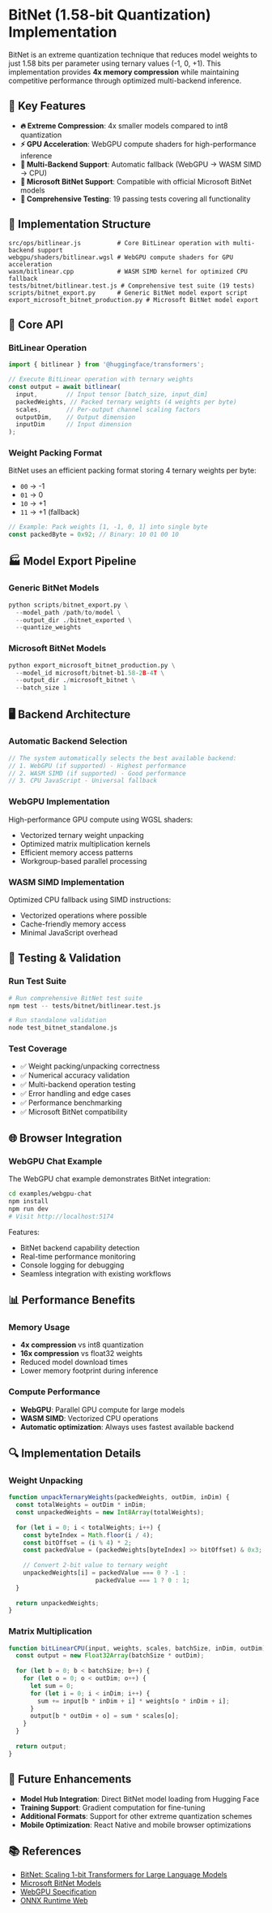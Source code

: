 # BitNet (1.58-bit Quantization) Implementation

BitNet is an extreme quantization technique that reduces model weights to just 1.58 bits per parameter using ternary values (-1, 0, +1). This implementation provides **4x memory compression** while maintaining competitive performance through optimized multi-backend inference.

## 🚀 Key Features

- **🔥 Extreme Compression**: 4x smaller models compared to int8 quantization
- **⚡ GPU Acceleration**: WebGPU compute shaders for high-performance inference
- **🔄 Multi-Backend Support**: Automatic fallback (WebGPU → WASM SIMD → CPU)
- **🎯 Microsoft BitNet Support**: Compatible with official Microsoft BitNet models
- **🧪 Comprehensive Testing**: 19 passing tests covering all functionality

## 📁 Implementation Structure

```
src/ops/bitlinear.js          # Core BitLinear operation with multi-backend support
webgpu/shaders/bitlinear.wgsl # WebGPU compute shaders for GPU acceleration
wasm/bitlinear.cpp            # WASM SIMD kernel for optimized CPU fallback
tests/bitnet/bitlinear.test.js # Comprehensive test suite (19 tests)
scripts/bitnet_export.py      # Generic BitNet model export script
export_microsoft_bitnet_production.py # Microsoft BitNet model export
```

## 🔧 Core API

### BitLinear Operation

```javascript
import { bitlinear } from '@huggingface/transformers';

// Execute BitLinear operation with ternary weights
const output = await bitlinear(
  input,        // Input tensor [batch_size, input_dim]
  packedWeights, // Packed ternary weights (4 weights per byte)
  scales,       // Per-output channel scaling factors
  outputDim,    // Output dimension
  inputDim      // Input dimension
);
```

### Weight Packing Format

BitNet uses an efficient packing format storing 4 ternary weights per byte:
- `00` → -1
- `01` → 0 
- `10` → +1
- `11` → +1 (fallback)

```javascript
// Example: Pack weights [1, -1, 0, 1] into single byte
const packedByte = 0x92; // Binary: 10 01 00 10
```

## 🏭 Model Export Pipeline

### Generic BitNet Models

```python
python scripts/bitnet_export.py \
  --model_path /path/to/model \
  --output_dir ./bitnet_exported \
  --quantize_weights
```

### Microsoft BitNet Models

```python  
python export_microsoft_bitnet_production.py \
  --model_id microsoft/bitnet-b1.58-2B-4T \
  --output_dir ./microsoft_bitnet \
  --batch_size 1
```

## 🖥️ Backend Architecture

### Automatic Backend Selection

```javascript
// The system automatically selects the best available backend:
// 1. WebGPU (if supported) - Highest performance
// 2. WASM SIMD (if supported) - Good performance 
// 3. CPU JavaScript - Universal fallback
```

### WebGPU Implementation

High-performance GPU compute using WGSL shaders:
- Vectorized ternary weight unpacking
- Optimized matrix multiplication kernels
- Efficient memory access patterns
- Workgroup-based parallel processing

### WASM SIMD Implementation

Optimized CPU fallback using SIMD instructions:
- Vectorized operations where possible
- Cache-friendly memory access
- Minimal JavaScript overhead

## 🧪 Testing & Validation

### Run Test Suite

```bash
# Run comprehensive BitNet test suite
npm test -- tests/bitnet/bitlinear.test.js

# Run standalone validation
node test_bitnet_standalone.js
```

### Test Coverage

- ✅ Weight packing/unpacking correctness
- ✅ Numerical accuracy validation
- ✅ Multi-backend operation testing
- ✅ Error handling and edge cases
- ✅ Performance benchmarking
- ✅ Microsoft BitNet compatibility

## 🌐 Browser Integration

### WebGPU Chat Example

The WebGPU chat example demonstrates BitNet integration:

```bash
cd examples/webgpu-chat
npm install
npm run dev
# Visit http://localhost:5174
```

Features:
- BitNet backend capability detection
- Real-time performance monitoring
- Console logging for debugging
- Seamless integration with existing workflows

## 📊 Performance Benefits

### Memory Usage
- **4x compression** vs int8 quantization
- **16x compression** vs float32 weights
- Reduced model download times
- Lower memory footprint during inference

### Compute Performance
- **WebGPU**: Parallel GPU compute for large models
- **WASM SIMD**: Vectorized CPU operations
- **Automatic optimization**: Always uses fastest available backend

## 🔍 Implementation Details

### Weight Unpacking

```javascript
function unpackTernaryWeights(packedWeights, outDim, inDim) {
  const totalWeights = outDim * inDim;
  const unpackedWeights = new Int8Array(totalWeights);
  
  for (let i = 0; i < totalWeights; i++) {
    const byteIndex = Math.floor(i / 4);
    const bitOffset = (i % 4) * 2;
    const packedValue = (packedWeights[byteIndex] >> bitOffset) & 0x3;
    
    // Convert 2-bit value to ternary weight
    unpackedWeights[i] = packedValue === 0 ? -1 : 
                        packedValue === 1 ? 0 : 1;
  }
  
  return unpackedWeights;
}
```

### Matrix Multiplication

```javascript
function bitLinearCPU(input, weights, scales, batchSize, inDim, outDim) {
  const output = new Float32Array(batchSize * outDim);
  
  for (let b = 0; b < batchSize; b++) {
    for (let o = 0; o < outDim; o++) {
      let sum = 0;
      for (let i = 0; i < inDim; i++) {
        sum += input[b * inDim + i] * weights[o * inDim + i];
      }
      output[b * outDim + o] = sum * scales[o];
    }
  }
  
  return output;
}
```

## 🚀 Future Enhancements

- **Model Hub Integration**: Direct BitNet model loading from Hugging Face
- **Training Support**: Gradient computation for fine-tuning
- **Additional Formats**: Support for other extreme quantization schemes
- **Mobile Optimization**: React Native and mobile browser optimizations

## 📚 References

- [BitNet: Scaling 1-bit Transformers for Large Language Models](https://arxiv.org/abs/2310.11453)
- [Microsoft BitNet Models](https://huggingface.co/microsoft/bitnet-b1.58-2B-4T)
- [WebGPU Specification](https://gpuweb.github.io/gpuweb/)
- [ONNX Runtime Web](https://onnxruntime.ai/docs/tutorials/web/)